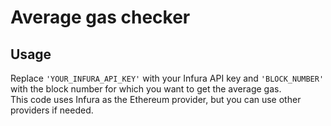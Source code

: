 # Average gas checker

## Usage
Replace `'YOUR_INFURA_API_KEY'` with your Infura API key and `'BLOCK_NUMBER'` with the block number for which you want to get the average gas.  
This code uses Infura as the Ethereum provider, but you can use other providers if needed.
